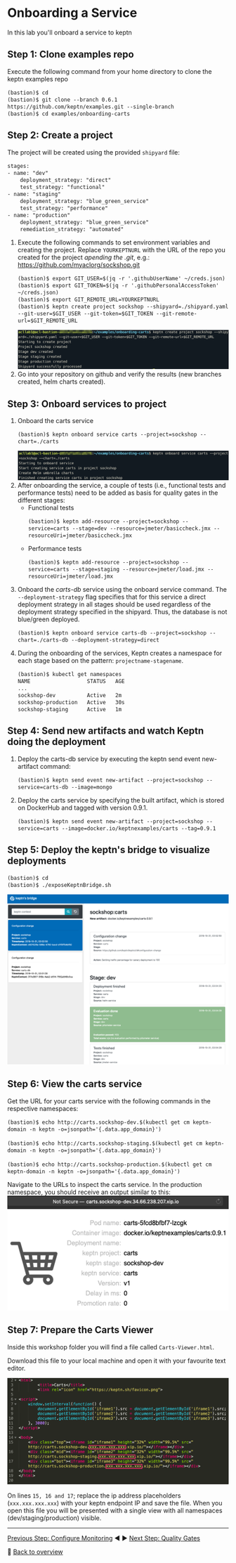 # Onboarding a Service

In this lab you'll onboard a service to keptn

## Step 1: Clone examples repo
Execute the following command from your home directory to clone the keptn examples repo
```
(bastion)$ cd
(bastion)$ git clone --branch 0.6.1 https://github.com/keptn/examples.git --single-branch
(bastion)$ cd examples/onboarding-carts
```

## Step 2: Create a project
The project will be created using the provided `shipyard` file:
```
stages:
- name: "dev"
    deployment_strategy: "direct"
    test_strategy: "functional"
- name: "staging"
    deployment_strategy: "blue_green_service"
    test_strategy: "performance"
- name: "production"
    deployment_strategy: "blue_green_service"
    remediation_strategy: "automated"
```
1. Execute the following commands to set environment variables and creating the project. Replace `YOURKEPTNURL` with the URL of the repo you created for the project *apending the .git*, e.g.: https://github.com/myaclorg/sockshop.git
    ```
    (bastion)$ export GIT_USER=$(jq -r '.githubUserName' ~/creds.json)
    (bastion)$ export GIT_TOKEN=$(jq -r '.githubPersonalAccessToken' ~/creds.json)
    (bastion)$ export GIT_REMOTE_URL=YOURKEPTNURL
    (bastion)$ keptn create project sockshop --shipyard=./shipyard.yaml --git-user=$GIT_USER --git-token=$GIT_TOKEN --git-remote-url=$GIT_REMOTE_URL
    ```
    ![keptn](../assets/keptnCreateProject.png)
1. Go into your repository on github and verify the results (new branches created, helm charts created).

## Step 3: Onboard services to project
1. Onboard the carts service
    ```
    (bastion)$ keptn onboard service carts --project=sockshop --chart=./carts
    ```
    ![keptn](../assets/keptnOnboardCarts.png)
1. After onboarding the service, a couple of tests (i.e., functional tests and performance tests) need to be added as basis for quality gates in the different stages:
    * Functional tests
        ```
        (bastion)$ keptn add-resource --project=sockshop --service=carts --stage=dev --resource=jmeter/basiccheck.jmx --resourceUri=jmeter/basiccheck.jmx
        ```
    * Performance tests
        ```
        (bastion)$ keptn add-resource --project=sockshop --service=carts --stage=staging --resource=jmeter/load.jmx --resourceUri=jmeter/load.jmx
        ```
1. Onboard the *carts-db* service using the onboard service command. The `--deployment-strategy` flag specifies that for this service a direct deployment strategy in all stages should be used regardless of the deployment strategy specified in the shipyard. Thus, the database is not blue/green deployed.
    ```
    (bastion)$ keptn onboard service carts-db --project=sockshop --chart=./carts-db --deployment-strategy=direct
    ```
1. During the onboarding of the services, Keptn creates a namespace for each stage based on the pattern: `projectname-stagename`.
    ```
    (bastion)$ kubectl get namespaces
    NAME                  STATUS   AGE
    ...
    sockshop-dev          Active   2m
    sockshop-production   Active   30s
    sockshop-staging      Active   1m
    ```
## Step 4: Send new artifacts and watch Keptn doing the deployment
1. Deploy the carts-db service by executing the keptn send event new-artifact command:
    ```
    (bastion)$ keptn send event new-artifact --project=sockshop --service=carts-db --image=mongo
    ```
1. Deploy the carts service by specifying the built artifact, which is stored on DockerHub and tagged with version 0.9.1.
    ```
    (bastion)$ keptn send event new-artifact --project=sockshop --service=carts --image=docker.io/keptnexamples/carts --tag=0.9.1
    ```
## Step 5: Deploy the keptn's bridge to visualize deployments
```
(bastion)$ cd
(bastion)$ ./exposeKeptnBridge.sh
```    
![bridge](../assets/keptnBridge.png)

## Step 6: View the carts service
Get the URL for your carts service with the following commands in the respective namespaces:
```
(bastion)$ echo http://carts.sockshop-dev.$(kubectl get cm keptn-domain -n keptn -o=jsonpath='{.data.app_domain}')

(bastion)$ echo http://carts.sockshop-staging.$(kubectl get cm keptn-domain -n keptn -o=jsonpath='{.data.app_domain}')

(bastion)$ echo http://carts.sockshop-production.$(kubectl get cm keptn-domain -n keptn -o=jsonpath='{.data.app_domain}')
```
Navigate to the URLs to inspect the carts service. In the production namespace, you should receive an output similar to this:
![carts-dev](../assets/cartsDev.png)

## Step 7: Prepare the Carts Viewer
Inside this workshop folder you will find a file called `Carts-Viewer.html`.

Download this file to your local machine and open it with your favourite text editor.

![carts_viewer_](../assets/carts_viewer.png)

On lines `15, 16 and 17`; replace the ip address placeholders (`xxx.xxx.xxx.xxx`) with your keptn endpoint IP and save the file. When you open this file you will be presented with a single view with all namespaces (dev/staging/production) visible.

---

[Previous Step: Configure Monitoring](../02_Configure_Monitoring) :arrow_backward: :arrow_forward: [Next Step: Quality Gates](../04_Quality_Gates)

:arrow_up_small: [Back to overview](../)
